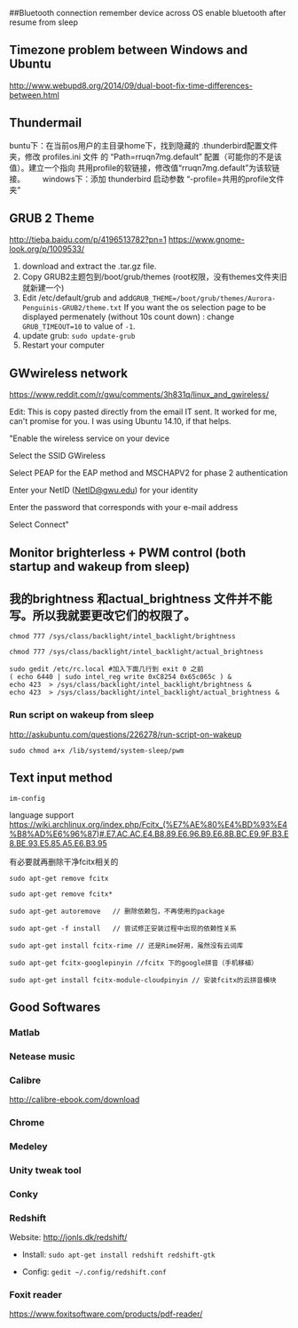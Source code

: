 ##Bluetooth connection
    remember device across OS
    enable bluetooth after resume from sleep

## Timezone problem between Windows and Ubuntu
http://www.webupd8.org/2014/09/dual-boot-fix-time-differences-between.html


## Thundermail
buntu下：在当前os用户的主目录home下，找到隐藏的 .thunderbird配置文件夹，修改 profiles.ini 文件 的 “Path=rruqn7mg.default” 配置（可能你的不是该值）。建立一个指向 共用profile的软链接，修改值“rruqn7mg.default”为该软链接。 
　　windows下：添加 thunderbird 启动参数 “-profile=共用的profile文件夹”
　　
## GRUB 2 Theme
http://tieba.baidu.com/p/4196513782?pn=1
https://www.gnome-look.org/p/1009533/

1. download and extract the .tar.gz file.
2. Copy GRUB2主题包到/boot/grub/themes (root权限，没有themes文件夹旧就新建一个)
3. Edit /etc/default/grub and add```GRUB_THEME=/boot/grub/themes/Aurora-Penguinis-GRUB2/theme.txt``` If you want the os selection page to be displayed permenately (without 10s count down) : change ```GRUB_TIMEOUT=10``` to value of ```-1```.
4. update grub: ```sudo update-grub```
5. Restart your computer





## GWwireless network
https://www.reddit.com/r/gwu/comments/3h831q/linux_and_gwireless/

Edit: This is copy pasted directly from the email IT sent. It worked for me, can't promise for you. I was using Ubuntu 14.10, if that helps.

"Enable the wireless service on your device

Select the SSID GWireless

Select PEAP for the EAP method and MSCHAPV2 for phase 2 authentication

Enter your NetID (NetID@gwu.edu) for your identity

Enter the password that corresponds with your e-mail address

Select Connect"


## Monitor brighterless + PWM control (both startup and wakeup from sleep)

## 我的brightness 和actual_brightness 文件并不能写。所以我就要更改它们的权限了。

    chmod 777 /sys/class/backlight/intel_backlight/brightness

    chmod 777 /sys/class/backlight/intel_backlight/actual_brightness

    sudo gedit /etc/rc.local #加入下面几行到 exit 0 之前
    ( echo 6440 | sudo intel_reg write 0xC8254 0x65c065c ) &
    echo 423  > /sys/class/backlight/intel_backlight/brightness &
    echo 423  > /sys/class/backlight/intel_backlight/actual_brightness &



### Run script on wakeup from sleep
http://askubuntu.com/questions/226278/run-script-on-wakeup

    sudo chmod a+x /lib/systemd/system-sleep/pwm




## Text input method
    im-config

language support
https://wiki.archlinux.org/index.php/Fcitx_(%E7%AE%80%E4%BD%93%E4%B8%AD%E6%96%87)#.E7.AC.AC.E4.B8.89.E6.96.B9.E6.8B.BC.E9.9F.B3.E8.BE.93.E5.85.A5.E6.B3.95



有必要就再删除干净fcitx相关的

    sudo apt-get remove fcitx

    sudo apt-get remove fcitx*  

    sudo apt-get autoremove   // 删除依赖包，不再使用的package

    sudo apt-get -f install   // 尝试修正安装过程中出现的依赖性关系

    sudo apt-get install fcitx-rime // 还是Rime好用，虽然没有云词库

    sudo apt-get fcitx-googlepinyin //fcitx 下的google拼音（手机移植）

    sudo apt-get install fcitx-module-cloudpinyin // 安装fcitx的云拼音模块



## Good Softwares

### Matlab

### Netease music

### Calibre 
http://calibre-ebook.com/download

### Chrome

### Medeley

### Unity tweak tool

### Conky

### Redshift
Website: http://jonls.dk/redshift/

- Install: ```sudo apt-get install redshift redshift-gtk```

- Config: ```gedit ~/.config/redshift.conf```
    

### Foxit reader
https://www.foxitsoftware.com/products/pdf-reader/

    
    





  

